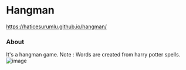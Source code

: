 # Hangman
https://haticesurumlu.github.io/hangman/
### About
It's a hangman game. Note : Words are created from harry potter spells.
![image](https://user-images.githubusercontent.com/71832100/215285063-8b3354d0-4f22-4aba-a829-b18d04088314.png)
